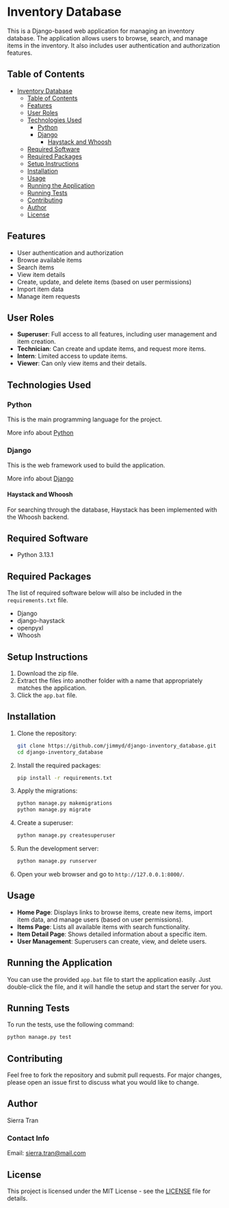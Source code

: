 # Inventory Database

This is a Django-based web application for managing an inventory database. The application allows users to browse, search, and manage items in the inventory. It also includes user authentication and authorization features.

## Table of Contents

- [Inventory Database](#inventory-database)
  - [Table of Contents](#table-of-contents)
  - [Features](#features)
  - [User Roles](#user-roles)
  - [Technologies Used](#technologies-used)
    - [Python](#python)
    - [Django](#django)
      - [Haystack and Whoosh](#haystack-and-whoosh)
  - [Required Software](#required-software)
  - [Required Packages](#required-packages)
  - [Setup Instructions](#setup-instructions)
  - [Installation](#installation)
  - [Usage](#usage)
  - [Running the Application](#running-the-application)
  - [Running Tests](#running-tests)
  - [Contributing](#contributing)
  - [Author](#author)
  - [License](#license)

## Features

- User authentication and authorization
- Browse available items
- Search items
- View item details
- Create, update, and delete items (based on user permissions)
- Import item data
- Manage item requests

## User Roles

- **Superuser**: Full access to all features, including user management and item creation.
- **Technician**: Can create and update items, and request more items.
- **Intern**: Limited access to update items.
- **Viewer**: Can only view items and their details.

## Technologies Used

### Python

This is the main programming language for the project.

More info about [Python](https://www.python.org/)

### Django

This is the web framework used to build the application.

More info about [Django](https://www.djangoproject.com/)

#### Haystack and Whoosh

For searching through the database, Haystack has been implemented with the Whoosh backend.

## Required Software

- Python 3.13.1

## Required Packages

The list of required software below will also be included in the `requirements.txt` file.

- Django
- django-haystack
- openpyxl
- Whoosh

## Setup Instructions

1. Download the zip file.
2. Extract the files into another folder with a name that appropriately matches the application.
3. Click the `app.bat` file.

## Installation

1. Clone the repository:

    ```bash
    git clone https://github.com/jimmyd/django-inventory_database.git
    cd django-inventory_database
    ```

2. Install the required packages:

    ```bash
    pip install -r requirements.txt
    ```

3. Apply the migrations:

    ```bash
    python manage.py makemigrations
    python manage.py migrate
    ```

4. Create a superuser:

    ```bash
    python manage.py createsuperuser
    ```

5. Run the development server:

    ```bash
    python manage.py runserver
    ```

6. Open your web browser and go to `http://127.0.0.1:8000/`.

## Usage

- **Home Page**: Displays links to browse items, create new items, import item data, and manage users (based on user permissions).
- **Items Page**: Lists all available items with search functionality.
- **Item Detail Page**: Shows detailed information about a specific item.
- **User Management**: Superusers can create, view, and delete users.

## Running the Application

You can use the provided `app.bat` file to start the application easily. Just double-click the file, and it will handle the setup and start the server for you.

## Running Tests

To run the tests, use the following command:

```bash
python manage.py test
```

## Contributing

Feel free to fork the repository and submit pull requests. For major changes, please open an issue first to discuss what you would like to change.

## Author

Sierra Tran

### Contact Info

Email: <sierra.tran@mail.com>

## License

This project is licensed under the MIT License - see the [LICENSE](LICENSE) file for details.
